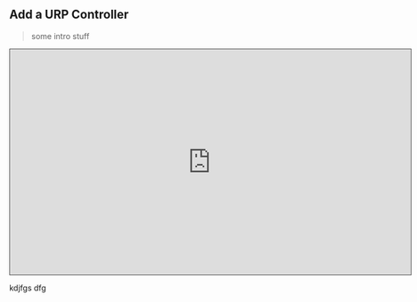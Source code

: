 

## Add a URP Controller

> some intro stuff

<iframe src="https://uwe.cloud.panopto.eu/Panopto/Pages/Embed.aspx?id=ea4b51a1-ec0a-44ee-b6cc-b203011340cb&autoplay=false&offerviewer=true&showtitle=true&showbrand=true&captions=false&interactivity=all" height="405" width="720" style="border: 1px solid #464646;" allowfullscreen allow="autoplay" aria-label="Panopto Embedded Video Player" aria-description="MP code refresher - 8 code challenge" ></iframe>

kdjfgs dfg
<!--stackedit_data:
eyJoaXN0b3J5IjpbMjU2Nzc2OCwtMTg3NjA2NzUxOF19
-->